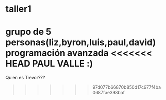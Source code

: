 # taller1
grupo de 5 personas(liz,byron,luis,paul,david)  programación avanzada
<<<<<<< HEAD
PAUL VALLE
:)
=======



Quien es Trevor???

>>>>>>> 97d077b66870b850d17c977f4ba0687fae398baf
